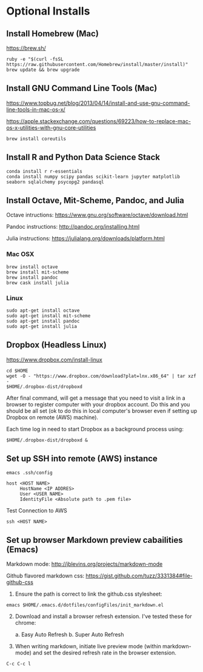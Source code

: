 

# Optional Installs


## Install Homebrew (Mac)

https://brew.sh/

~~~
ruby -e "$(curl -fsSL https://raw.githubusercontent.com/Homebrew/install/master/install)"
brew update && brew upgrade
~~~


## Install GNU Command Line Tools (Mac)

https://www.topbug.net/blog/2013/04/14/install-and-use-gnu-command-line-tools-in-mac-os-x/

https://apple.stackexchange.com/questions/69223/how-to-replace-mac-os-x-utilities-with-gnu-core-utilities

~~~
brew install coreutils
~~~



## Install R and Python Data Science Stack

~~~
conda install r r-essentials
conda install numpy scipy pandas scikit-learn jupyter matplotlib seaborn sqlalchemy psycopg2 pandasql 
~~~



## Install Octave, Mit-Scheme, Pandoc, and Julia

Octave intructions: https://www.gnu.org/software/octave/download.html

Pandoc instructions: http://pandoc.org/installing.html

Julia instructions: https://julialang.org/downloads/platform.html


### Mac OSX

~~~
brew install octave
brew install mit-scheme
brew install pandoc
brew cask install julia
~~~


### Linux

~~~
sudo apt-get install octave
sudo apt-get install mit-scheme
sudo apt-get install pandoc
sudo apt-get install julia
~~~



## Dropbox (Headless Linux)

https://www.dropbox.com/install-linux

~~~
cd $HOME
wget -O - "https://www.dropbox.com/download?plat=lnx.x86_64" | tar xzf -
$HOME/.dropbox-dist/dropboxd
~~~

After final command, will get a message that you need to visit a link in a browser to register computer with your dropbox account. Do this and you should be all set (ok to do this in local computer's browser even if setting up Dropbox on remote (AWS) machine).

Each time log in need to start Dropbox as a background process using:

~~~
$HOME/.dropbox-dist/dropboxd &
~~~


## Set up SSH into remote (AWS) instance

~~~
emacs .ssh/config
~~~

~~~
host <HOST NAME>
     HostName <IP ADDRES>
     User <USER NAME>
     IdentityFile <Absolute path to .pem file>
~~~


Test Connection to AWS

~~~
ssh <HOST NAME>
~~~



## Set up browser Markdown preview cabailities (Emacs)

Markdown mode: http://jblevins.org/projects/markdown-mode

Github flavored markdown css: https://gist.github.com/tuzz/3331384#file-github-css


1. Ensure the path is correct to link the github.css stylesheet:

~~~
emacs $HOME/.emacs.d/dotfiles/configFiles/init_markdown.el
~~~

2. Download and install a browser refresh extension. I've tested these for chrome:

    a. Easy Auto Refresh
    b. Super Auto Refresh

3. When writing markdown, initiate live preview mode (within markdown-mode) and set the desired refresh rate in the browser extension.

~~~
C-c C-c l
~~~


